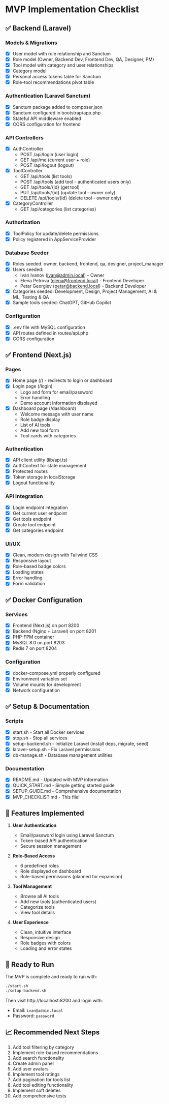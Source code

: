 # MVP Implementation Checklist

## ✅ Backend (Laravel)

### Models & Migrations
- [x] User model with role relationship and Sanctum
- [x] Role model (Owner, Backend Dev, Frontend Dev, QA, Designer, PM)
- [x] Tool model with category and user relationships
- [x] Category model
- [x] Personal access tokens table for Sanctum
- [x] Role-tool recommendations pivot table

### Authentication (Laravel Sanctum)
- [x] Sanctum package added to composer.json
- [x] Sanctum configured in bootstrap/app.php
- [x] Stateful API middleware enabled
- [x] CORS configuration for frontend

### API Controllers
- [x] AuthController
  - POST /api/login (user login)
  - GET /api/me (current user + role)
  - POST /api/logout (logout)
- [x] ToolController
  - GET /api/tools (list tools)
  - POST /api/tools (add tool - authenticated users only)
  - GET /api/tools/{id} (get tool)
  - PUT /api/tools/{id} (update tool - owner only)
  - DELETE /api/tools/{id} (delete tool - owner only)
- [x] CategoryController
  - GET /api/categories (list categories)

### Authorization
- [x] ToolPolicy for update/delete permissions
- [x] Policy registered in AppServiceProvider

### Database Seeder
- [x] Roles seeded: owner, backend, frontend, qa, designer, project_manager
- [x] Users seeded:
  - Ivan Ivanov (ivan@admin.local) - Owner
  - Elena Petrova (elena@frontend.local) - Frontend Developer
  - Petar Georgiev (petar@backend.local) - Backend Developer
- [x] Categories seeded: Development, Design, Project Management, AI & ML, Testing & QA
- [x] Sample tools seeded: ChatGPT, GitHub Copilot

### Configuration
- [x] .env file with MySQL configuration
- [x] API routes defined in routes/api.php
- [x] CORS configuration

## ✅ Frontend (Next.js)

### Pages
- [x] Home page (/) - redirects to login or dashboard
- [x] Login page (/login)
  - Logo and form for email/password
  - Error handling
  - Demo account information displayed
- [x] Dashboard page (/dashboard)
  - Welcome message with user name
  - Role badge display
  - List of AI tools
  - Add new tool form
  - Tool cards with categories

### Authentication
- [x] API client utility (lib/api.ts)
- [x] AuthContext for state management
- [x] Protected routes
- [x] Token storage in localStorage
- [x] Logout functionality

### API Integration
- [x] Login endpoint integration
- [x] Get current user endpoint
- [x] Get tools endpoint
- [x] Create tool endpoint
- [x] Get categories endpoint

### UI/UX
- [x] Clean, modern design with Tailwind CSS
- [x] Responsive layout
- [x] Role-based badge colors
- [x] Loading states
- [x] Error handling
- [x] Form validation

## ✅ Docker Configuration

### Services
- [x] Frontend (Next.js) on port 8200
- [x] Backend (Nginx + Laravel) on port 8201
- [x] PHP-FPM container
- [x] MySQL 8.0 on port 8203
- [x] Redis 7 on port 8204

### Configuration
- [x] docker-compose.yml properly configured
- [x] Environment variables set
- [x] Volume mounts for development
- [x] Network configuration

## ✅ Setup & Documentation

### Scripts
- [x] start.sh - Start all Docker services
- [x] stop.sh - Stop all services
- [x] setup-backend.sh - Initialize Laravel (install deps, migrate, seed)
- [x] laravel-setup.sh - Fix Laravel permissions
- [x] db-manage.sh - Database management utilities

### Documentation
- [x] README.md - Updated with MVP information
- [x] QUICK_START.md - Simple getting started guide
- [x] SETUP_GUIDE.md - Comprehensive documentation
- [x] MVP_CHECKLIST.md - This file!

## 🎯 Features Implemented

1. **User Authentication**
   - Email/password login using Laravel Sanctum
   - Token-based API authentication
   - Secure session management

2. **Role-Based Access**
   - 6 predefined roles
   - Role displayed on dashboard
   - Role-based permissions (planned for expansion)

3. **Tool Management**
   - Browse all AI tools
   - Add new tools (authenticated users)
   - Categorize tools
   - View tool details

4. **User Experience**
   - Clean, intuitive interface
   - Responsive design
   - Role badges with colors
   - Loading and error states

## 🚀 Ready to Run

The MVP is complete and ready to run with:

```bash
./start.sh
./setup-backend.sh
```

Then visit http://localhost:8200 and login with:
- Email: `ivan@admin.local`
- Password: `password`

## 📈 Recommended Next Steps

1. Add tool filtering by category
2. Implement role-based recommendations
3. Add search functionality
4. Create admin panel
5. Add user avatars
6. Implement tool ratings
7. Add pagination for tools list
8. Add tool editing functionality
9. Implement soft deletes
10. Add comprehensive tests
